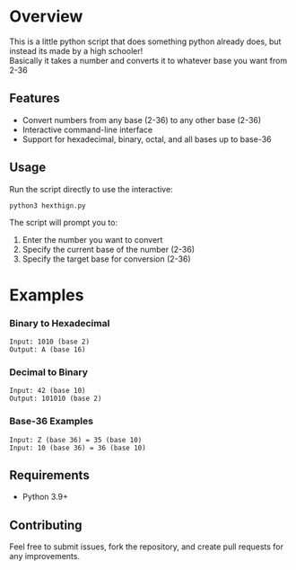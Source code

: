 # Overview  
This is a little python script that does something python already does, but instead its made by a high schooler!  
Basically it takes a number and converts it to whatever base you want from 2-36
## Features

- Convert numbers from any base (2-36) to any other base (2-36)
- Interactive command-line interface
- Support for hexadecimal, binary, octal, and all bases up to base-36
## Usage

Run the script directly to use the interactive:

```
python3 hexthign.py
```

The script will prompt you to:
1. Enter the number you want to convert
2. Specify the current base of the number (2-36)
3. Specify the target base for conversion (2-36)
# Examples

### Binary to Hexadecimal
```
Input: 1010 (base 2)
Output: A (base 16)
```

### Decimal to Binary
```
Input: 42 (base 10)
Output: 101010 (base 2)
```

### Base-36 Examples
```
Input: Z (base 36) = 35 (base 10)
Input: 10 (base 36) = 36 (base 10)
```
## Requirements

- Python 3.9+
## Contributing

Feel free to submit issues, fork the repository, and create pull requests for any improvements.


